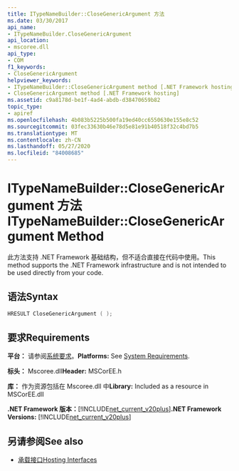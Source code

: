 ```yaml
---
title: ITypeNameBuilder::CloseGenericArgument 方法
ms.date: 03/30/2017
api_name:
- ITypeNameBuilder.CloseGenericArgument
api_location:
- mscoree.dll
api_type:
- COM
f1_keywords:
- CloseGenericArgument
helpviewer_keywords:
- ITypeNameBuilder::CloseGenericArgument method [.NET Framework hosting]
- CloseGenericArgument method [.NET Framework hosting]
ms.assetid: c9a8178d-be1f-4ad4-abdb-d38470659b82
topic_type:
- apiref
ms.openlocfilehash: 4b083b5225b500fa19ed40cc6550630e155e8c52
ms.sourcegitcommit: 03fec33630b46e78d5e81e91b40518f32c4bd7b5
ms.translationtype: MT
ms.contentlocale: zh-CN
ms.lasthandoff: 05/27/2020
ms.locfileid: "84008685"
---
```

# <a name="itypenamebuilderclosegenericargument-method"></a><span data-ttu-id="00b3f-102">ITypeNameBuilder::CloseGenericArgument 方法</span><span class="sxs-lookup"><span data-stu-id="00b3f-102">ITypeNameBuilder::CloseGenericArgument Method</span></span>
<span data-ttu-id="00b3f-103">此方法支持 .NET Framework 基础结构，但不适合直接在代码中使用。</span><span class="sxs-lookup"><span data-stu-id="00b3f-103">This method supports the .NET Framework infrastructure and is not intended to be used directly from your code.</span></span>  
  
## <a name="syntax"></a><span data-ttu-id="00b3f-104">语法</span><span class="sxs-lookup"><span data-stu-id="00b3f-104">Syntax</span></span>  
  
```cpp  
HRESULT CloseGenericArgument ( );  
```  
  
## <a name="requirements"></a><span data-ttu-id="00b3f-105">要求</span><span class="sxs-lookup"><span data-stu-id="00b3f-105">Requirements</span></span>  
 <span data-ttu-id="00b3f-106">**平台：** 请参阅[系统要求](../../get-started/system-requirements.md)。</span><span class="sxs-lookup"><span data-stu-id="00b3f-106">**Platforms:** See [System Requirements](../../get-started/system-requirements.md).</span></span>  
  
 <span data-ttu-id="00b3f-107">**标头：** Mscoree.dll</span><span class="sxs-lookup"><span data-stu-id="00b3f-107">**Header:** MSCorEE.h</span></span>  
  
 <span data-ttu-id="00b3f-108">**库：** 作为资源包括在 Mscoree.dll 中</span><span class="sxs-lookup"><span data-stu-id="00b3f-108">**Library:** Included as a resource in MSCorEE.dll</span></span>  
  
 <span data-ttu-id="00b3f-109">**.NET Framework 版本：**[!INCLUDE[net_current_v20plus](../../../../includes/net-current-v20plus-md.md)]</span><span class="sxs-lookup"><span data-stu-id="00b3f-109">**.NET Framework Versions:** [!INCLUDE[net_current_v20plus](../../../../includes/net-current-v20plus-md.md)]</span></span>  
  
## <a name="see-also"></a><span data-ttu-id="00b3f-110">另请参阅</span><span class="sxs-lookup"><span data-stu-id="00b3f-110">See also</span></span>

- [<span data-ttu-id="00b3f-111">承载接口</span><span class="sxs-lookup"><span data-stu-id="00b3f-111">Hosting Interfaces</span></span>](hosting-interfaces.md)
